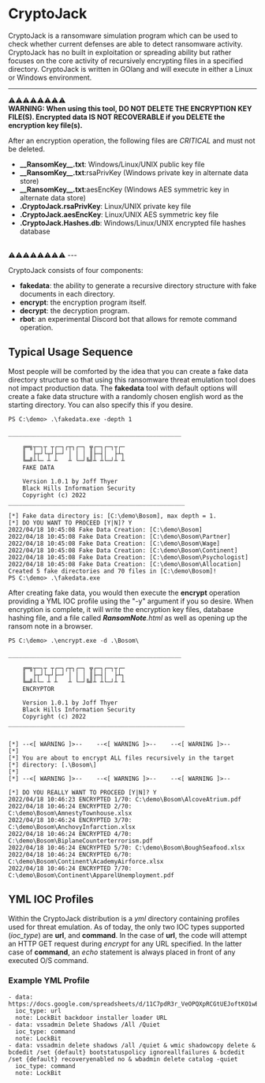 # CryptoJack

CryptoJack is a ransomware simulation program which can be used to check whether current
defenses are able to detect ransomware activity.  CryptoJack has no built in exploitation
or spreading ability but rather focuses on the core activity of recursively encrypting
files in a specified directory. CryptoJack is written in GOlang and will execute in either
a Linux or Windows environment.

---
⚠️⚠️⚠️⚠️⚠️⚠️⚠️⚠️<br>
**WARNING: When using this tool, DO NOT DELETE THE ENCRYPTION KEY FILE(S). 
Encrypted data IS NOT RECOVERABLE if you DELETE the encryption key file(s).**

After an encryption operation, the following files are *CRITICAL* and must not be deleted.

* **\_\_RansomKey\_\_.txt**: Windows/Linux/UNIX public key file
* **\_\_RansomKey\_\_.txt**:rsaPrivKey (Windows private key in alternate data store)
* **\_\_RansomKey\_\_.txt**:aesEncKey (Windows AES symmetric key in alternate data store)
* **.CryptoJack.rsaPrivKey**: Linux/UNIX private key file
* **.CryptoJack.aesEncKey**: Linux/UNIX AES symmetric key file
* **.CryptoJack.Hashes.db**: Windows/Linux/UNIX encrypted file hashes database
<br>
⚠️⚠️⚠️⚠️⚠️⚠️⚠️⚠️
---

CryptoJack consists of four components:

* **fakedata**: the ability to generate a recursive directory structure with fake documents in each directory.
* **encrypt**: the encryption program itself.
* **decrypt**: the decryption program.
* **rbot**: an experimental Discord bot that allows for remote command operation.

## Typical Usage Sequence

Most people will be comforted by the idea that you can create a fake data directory
structure so that using this ransomware threat emulation tool does not impact production data.
The **fakedata** tool with default options will create a fake data structure with a randomly
chosen english word as the starting directory. You can also specify this if you desire.

```
PS C:\demo> .\fakedata.exe -depth 1

_________________________________________________

    ╔═╗┬─┐┬ ┬┌─┐┌┬┐┌─┐ ╦┌─┐┌─┐┬┌─
    ║  ├┬┘└┬┘├─┘ │ │ │ ║├─┤│  ├┴┐
    ╚═╝┴└─ ┴ ┴   ┴ └─┘╚╝┴ ┴└─┘┴ ┴
    FAKE DATA

    Version 1.0.1 by Joff Thyer
    Black Hills Information Security
    Copyright (c) 2022
__________________________________________________

[*] Fake data directory is: [C:\demo\Bosom], max depth = 1.
[*] DO YOU WANT TO PROCEED [Y|N]? Y
2022/04/18 10:45:08 Fake Data Creation: [C:\demo\Bosom]
2022/04/18 10:45:08 Fake Data Creation: [C:\demo\Bosom\Partner]
2022/04/18 10:45:08 Fake Data Creation: [C:\demo\Bosom\Wage]
2022/04/18 10:45:08 Fake Data Creation: [C:\demo\Bosom\Continent]
2022/04/18 10:45:08 Fake Data Creation: [C:\demo\Bosom\Psychologist]
2022/04/18 10:45:08 Fake Data Creation: [C:\demo\Bosom\Allocation]
Created 5 fake directories and 70 files in [C:\demo\Bosom]!
PS C:\demo> .\fakedata.exe
```

After creating fake data, you would then execute the **encrypt** operation providing a YML
IOC profile using the "-y" argument if you so desire. When encryption is complete, it will
write the encryption key files, database hashing file, and a file called *__RansomNote__.html*
as well as opening up the ransom note in a browser.


```
PS C:\demo> .\encrypt.exe -d .\Bosom\

_________________________________________________

    ╔═╗┬─┐┬ ┬┌─┐┌┬┐┌─┐ ╦┌─┐┌─┐┬┌─
    ║  ├┬┘└┬┘├─┘ │ │ │ ║├─┤│  ├┴┐
    ╚═╝┴└─ ┴ ┴   ┴ └─┘╚╝┴ ┴└─┘┴ ┴
    ENCRYPTOR

    Version 1.0.1 by Joff Thyer
    Black Hills Information Security
    Copyright (c) 2022
__________________________________________________


[*] --<[ WARNING ]>--    --<[ WARNING ]>--    --<[ WARNING ]>--
[*]
[*] You are about to encrypt ALL files recursively in the target
[*] directory: [.\Bosom\]
[*]
[*] --<[ WARNING ]>--    --<[ WARNING ]>--    --<[ WARNING ]>--

[*] DO YOU REALLY WANT TO PROCEED [Y|N]? Y
2022/04/18 10:46:23 ENCRYPTED 1/70: C:\demo\Bosom\AlcoveAtrium.pdf
2022/04/18 10:46:24 ENCRYPTED 2/70: C:\demo\Bosom\AmnestyTownhouse.xlsx
2022/04/18 10:46:24 ENCRYPTED 3/70: C:\demo\Bosom\AnchovyInfarction.xlsx
2022/04/18 10:46:24 ENCRYPTED 4/70: C:\demo\Bosom\BiplaneCounterterrorism.pdf
2022/04/18 10:46:24 ENCRYPTED 5/70: C:\demo\Bosom\BoughSeafood.xlsx
2022/04/18 10:46:24 ENCRYPTED 6/70: C:\demo\Bosom\Continent\AcademyAirforce.xlsx
2022/04/18 10:46:24 ENCRYPTED 7/70: C:\demo\Bosom\Continent\ApparelUnemployment.pdf
```


## YML IOC Profiles

Within the CryptoJack distribution is a *yml* directory containing profiles
used for threat emulation. As of today, the only two IOC types supported
(*ioc_type*) are **url**, and **command**. In the case of **url**, the code will
attempt an HTTP GET request during *encrypt* for any URL specified.
In the latter case of **command**, an *echo* statement is always placed in front of any executed O/S command.


### Example YML Profile

```
- data: https://docs.google.com/spreadsheets/d/11C7pdR3r_VeOPQXpRCGtUEJoftKO1wB7ZFfX0t94XTw/edit#gid=0&range=B1
  ioc_type: url
  note: LockBit backdoor installer loader URL
- data: vssadmin Delete Shadows /All /Quiet
  ioc_type: command
  note: LockBit
- data: vssadmin delete shadows /all /quiet & wmic shadowcopy delete & bcdedit /set {default} bootstatuspolicy ignoreallfailures & bcdedit /set {default} recoveryenabled no & wbadmin delete catalog -quiet
  ioc_type: command
  note: LockBit
```

